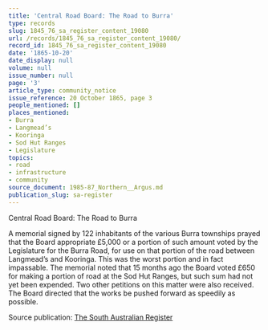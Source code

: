 ```yaml
---
title: 'Central Road Board: The Road to Burra'
type: records
slug: 1845_76_sa_register_content_19080
url: /records/1845_76_sa_register_content_19080/
record_id: 1845_76_sa_register_content_19080
date: '1865-10-20'
date_display: null
volume: null
issue_number: null
page: '3'
article_type: community_notice
issue_reference: 20 October 1865, page 3
people_mentioned: []
places_mentioned:
- Burra
- Langmead’s
- Kooringa
- Sod Hut Ranges
- Legislature
topics:
- road
- infrastructure
- community
source_document: 1985-87_Northern__Argus.md
publication_slug: sa-register
---
```


Central Road Board: The Road to Burra

A memorial signed by 122 inhabitants of the various Burra townships prayed that the Board appropriate £5,000 or a portion of such amount voted by the Legislature for the Burra Road, for use on that portion of the road between Langmead’s and Kooringa.  This was the worst portion and in fact impassable.  The memorial noted that 15 months ago the Board voted £650 for making a portion of road at the Sod Hut Ranges, but such sum had not yet been expended.  Two other petitions on this matter were also received.  The Board directed that the works be pushed forward as speedily as possible.

Source publication: [The South Australian Register](/publications/sa-register/)
